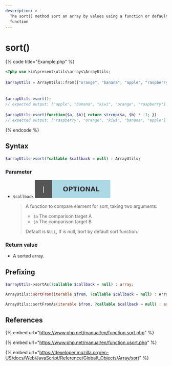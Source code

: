 ```yaml
---
description: >-
  The sort() method sort an array by values using a function or default sort
  function
---
```


# sort\(\)

{% code title="Example.php" %}
```php
<?php use kim\present\utils\arrays\ArrayUtils;

$arrayUtils = ArrayUtils::from(["orange", "banana", "apple", "raspberry", "kiwi"]);


$arrayUtils->sort();
// expected output: ["apple", "banana", "kiwi", "orange", "raspberry"]

$arrayUtils->sort(function($a, $b){ return strcmp($a, $b) * -1; })
// expected output: ["raspberry", "orange", "kiwi", "banana", "apple"]
```
{% endcode %}

## Syntax

```php
$arrayUtils->sort(?callable $callback = null) : ArrayUtils;
```

### Parameter

* `$callback` ![](../../../.gitbook/assets/badge_optional.svg) 

  > A function to compare element for sort, taking two arguments:
  >
  > * `$a` The comparison target A
  > * `$b` The comparison target B
  >
  > Default is `NULL`, If is null, Sort by default sort function.

### Return value

* A sorted array.

## Prefixing

```php
$arrayUtils->sortAs(?callable $callback = null) : array;
```

```php
ArrayUtils::sortFrom(iterable $from, ?callable $callback = null) : ArrayUtils;
```

```php
ArrayUtils::sortFromAs(iterable $from, ?callable $callback = null) : array;
```

## References

{% embed url="https://www.php.net/manual/en/function.sort.php" %}

{% embed url="https://www.php.net/manual/en/function.usort.php" %}

{% embed url="https://developer.mozilla.org/en-US/docs/Web/JavaScript/Reference/Global\_Objects/Array/sort" %}



